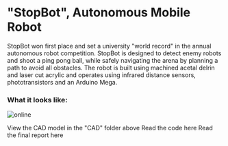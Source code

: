 # "StopBot", Autonomous Mobile Robot
StopBot won first place and set a university "world record" in the annual autonomous robot competition. StopBot is designed to detect enemy robots and shoot a ping pong ball, while safely navigating the arena by planning a path to avoid all obstacles. The robot is built using machined acetal delrin and laser cut acrylic and operates using infrared distance sensors, phototransistors and an Arduino Mega. 

### What it looks like:
![online](https://github.com/pjoneja/Portfolio-Showcase/blob/master/Poll-ster/GirlsPoll.png)

View the CAD model in the "CAD" folder above
Read the code here
Read the final report here

